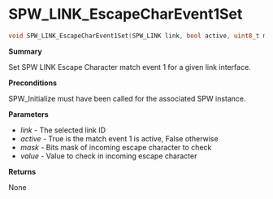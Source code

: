 # SPW_LINK_EscapeCharEvent1Set

```c
void SPW_LINK_EscapeCharEvent1Set(SPW_LINK link, bool active, uint8_t mask, uint8_t value)
```

**Summary**

Set SPW LINK Escape Character match event 1 for a given link interface.

**Preconditions**

SPW_Initialize must have been called for the associated SPW instance.

**Parameters**

* *link* - The selected link ID
* *active* - True is the match event 1 is active, False otherwise
* *mask* - Bits mask of incoming escape character to check
* *value* - Value to check in incoming escape character

**Returns**

None
